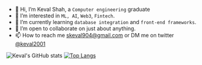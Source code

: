 - 👋 Hi, I’m Keval Shah, a `Computer engineering` graduate
- 👀 I’m interested in `ML, AI`, `Web3`, `Fintech`.
- 🌱 I’m currently learning `database integration` and `front-end frameworks`.
- 💞️ I’m open to collaborate on just about anything.
- 📫 How to reach me skeval904@gmail.com or DM me on twitter [@keval2001](https://twitter.com/keval2001)

![Keval's GitHub stats](https://github-readme-stats.vercel.app/api?username=Keval9shah&theme=github_light&show_icons=true&hide_border=true&count_private=true)
[![Top Langs](https://github-readme-stats.vercel.app/api/top-langs/?username=Keval9shah&theme=github_light&hide_border=true&layout=compact)](https://github.com/anuraghazra/github-readme-stats)
<!---
Keval9shah/Keval9shah is a ✨ special ✨ repository because its `README.md` (this file) appears on your GitHub profile.
You can click the Preview link to take a look at your changes.
--->
